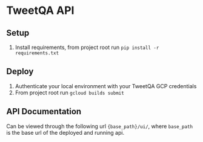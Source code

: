 # TweetQA API
## Setup
1. Install requirements, from project root run `pip install -r requirements.txt`

## Deploy
1. Authenticate your local environment with your TweetQA GCP credentials
2. From project root run `gcloud builds submit`

## API Documentation
Can be viewed through the following url `{base_path}/ui/`, where `base_path` is the base url of the deployed and running api.
